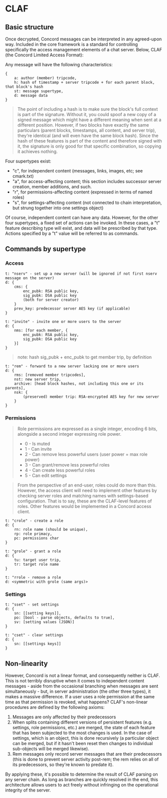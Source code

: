 # CLAF

## Basic structure

Once decrypted, Concord messages can be interpreted in any agreed-upon way.
Included in the core framework is a standard for controlling specifically the
access management elements of a chat server. Below, CLAF (the Concord Limited Access Format):

Any message will have the following characteristics:
```
{
    a: author (member) tripcode,
    h: hash of timestamp + server tripcode + for each parent block, that block's hash
    st: message supertype,
    d: message data
}
```
> The point of including a hash is to make sure the block's full context is part of the signature. 
Without it, you could spoof a new copy of a signed message which might have a different meaning when sent at a different position. 
However, if two blocks have exactly the same particulars (parent blocks, timestamps, all content, and server trip), they're identical (and will even have the same block hash). 
Since the hash of these features is part of the content and therefore signed with it, the signature is only good for that specific combination, so copying it achieves nothing.

Four supertypes exist:
- "c", for independent content (messages, links, images, etc; see cmark.txt)
- "a", for access-affecting content; this section includes successor server creation, member additions, and such.
- "r", for permissions-affecting content (expressed in terms of named roles)
- "s", for settings-affecting content (not connected to chain interpretation, but strung together into one settings object)

Of course, independent content can have any data.
However, for the other four supertypes, a fixed set of actions can be invoked.
In these cases, a "t" feature describing type will exist, and data will be prescribed by that type. Actions specified by a "t" value will be referred to as commands.
## Commands by supertype
### Access
```
t: "nserv" - set up a new server (will be ignored if not first nserv message on the server)
d: {
    cms: {
        enc_pubk: RSA public key,
        sig_pubk: DSA public key
        (both for server creator)
    }
    prev_key: predecessor server AES key (if applicable)
}
```
```
t: "invite" - invite one or more users to the server
d: {
    nms: [for each member, {
        enc_pubk: RSA public key,
        sig_pubk: DSA public key
    }]
}
```
> note: hash sig_pubk + enc_pubk to get member trip, by definition
```
t: "rem" - forward to a new server lacking one or more users
d: {
    rms: [removed member tripcodes],
    nst: new server trip,
    archive: [head block hashes, not including this one or its parents],
    nsk: {
        (preserved) member trip: RSA-encrypted AES key for new server
    }
}
```
### Permissions
> Role permissions are expressed as a single integer, encoding 6 bits, alongside a second integer expressing role power.
> - 0 - Is muted
> - 1 - Can invite
> - 2 - Can remove less powerful users (user power = max role power)
> - 3 - Can grant/remove less powerful roles
> - 4 - Can create less powerful roles
> - 5 - Can edit settings

> From the perspective of an end-user, roles could do more than this. However, the access client will need to implement other features by checking server roles and matching names with settings-based configuration. That is to say, these are the CLAF-level features of roles. Other features would be implemented in a Concord access client.

```
t: "crole" - create a role
d: {
    rn: role name (should be unique),
    rp: role primacy,
    pc: permissions char
}
```
```
t: "grole" - grant a role
d: {
    tu: target user trip,
    tr: target role name
}
```
```
t: "rrole - remove a role
d: <symmetric with grole (same args)>
```

### Settings
```
t: "sset" - set settings
d: {
    sn: [[setting keys]],
    po: [bool - parse objects, defaults to true],
    sv: [setting values (JSON)]
}
```
```
t: "cset" - clear settings
d: {
    sn: [[settings keys]]
}
```

## Non-linearity

However, Concord is not a linear format, and consequently neither is CLAF.
This is not terribly disruptive when it comes to independent content messages - aside from the occasional branching when messages are sent simultaneously - but,
in server administration (the other three types), it makes a massive difference. If a user uses a role permission at the same time as that permission is revoked, what happens?
CLAF's non-linear procedures are defined by the following axioms: 
1. Messages are only affected by their predecessors
2. When splits containing different versions of persistent features (e.g. settings, role permissions, etc.) are merged, the state of each feature that has been subjected to the most changes is used. In the case of settings, which is an object, this is done recursively (a particular object can be merged, but if it hasn't been reset then changes to individual sub-objects will be merged likewise).
3. Rem messages only record server messages that are their predecessors (this is done to prevent server activity post-rem; the rem relies on all of its predecessors, so they're known to predate it).

By applying these, it's possible to determine the result of CLAF parsing on any server chain.
As long as branches are quickly resolved in the end, this architecture allows users to act freely without infringing on the operational integrity of the server.